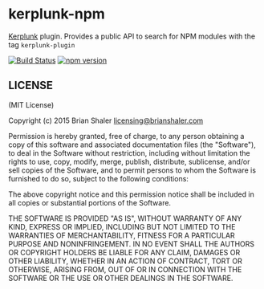 # kerplunk-npm

[Kerplunk](https://github.com/brianshaler/kerplunk) plugin. Provides a public API to search for NPM modules with the tag `kerplunk-plugin`

[![Build Status](https://travis-ci.org/brianshaler/kerplunk-npm.svg)](https://travis-ci.org/brianshaler/kerplunk-npm)
[![npm version](https://img.shields.io/npm/v/kerplunk-npm.svg)](https://www.npmjs.com/package/kerplunk-npm)

## LICENSE

(MIT License)

Copyright (c) 2015 Brian Shaler <licensing@brianshaler.com>

Permission is hereby granted, free of charge, to any person obtaining
a copy of this software and associated documentation files (the
"Software"), to deal in the Software without restriction, including
without limitation the rights to use, copy, modify, merge, publish,
distribute, sublicense, and/or sell copies of the Software, and to
permit persons to whom the Software is furnished to do so, subject to
the following conditions:

The above copyright notice and this permission notice shall be
included in all copies or substantial portions of the Software.

THE SOFTWARE IS PROVIDED "AS IS", WITHOUT WARRANTY OF ANY KIND,
EXPRESS OR IMPLIED, INCLUDING BUT NOT LIMITED TO THE WARRANTIES OF
MERCHANTABILITY, FITNESS FOR A PARTICULAR PURPOSE AND
NONINFRINGEMENT. IN NO EVENT SHALL THE AUTHORS OR COPYRIGHT HOLDERS BE
LIABLE FOR ANY CLAIM, DAMAGES OR OTHER LIABILITY, WHETHER IN AN ACTION
OF CONTRACT, TORT OR OTHERWISE, ARISING FROM, OUT OF OR IN CONNECTION
WITH THE SOFTWARE OR THE USE OR OTHER DEALINGS IN THE SOFTWARE.